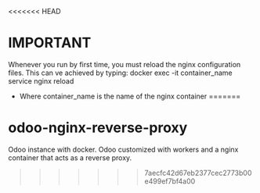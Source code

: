 <<<<<<< HEAD
# IMPORTANT
Whenever you run by first time, you must reload the nginx configuration files.
This can ve achieved by typing:
docker exec -it container_name service nginx reload
* Where container_name is the name of the nginx container
=======
# odoo-nginx-reverse-proxy
Odoo instance with docker. Odoo customized with workers and a nginx container that acts as a reverse proxy.
>>>>>>> 7aecfc42d67eb2377cec2773b00e499ef7bf4a00
